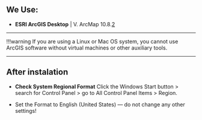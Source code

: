 ## We Use:

- **ESRI ArcGIS Desktop** | V. ArcMap 10.8.[2](https://mega.nz/folder/9AIHzRCJ#vegw2aChydOCjHwtKvzEgA/file/JdREibSR)

---

!!!warning 
    If you are using a Linux or Mac OS system, you cannot use ArcGIS software without virtual machines or other auxiliary tools.


---

## After instalation 

- **Check System Regional Format**
    Click the Windows Start button > search for Control Panel > go to All Control Panel Items > Region.

- Set the Format to English (United States) — do not change any other settings!